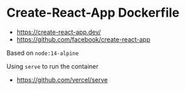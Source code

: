 # Create-React-App Dockerfile

- https://create-react-app.dev/
- https://github.com/facebook/create-react-app

Based on `node:14-alpine`

Using `serve` to run the container

- https://github.com/vercel/serve
